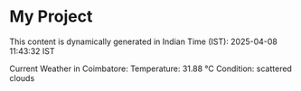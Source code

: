 # My Project

This content is dynamically generated in Indian Time (IST): 2025-04-08 11:43:32 IST


Current Weather in Coimbatore:
Temperature: 31.88 °C
Condition: scattered clouds
